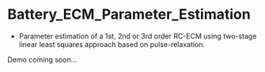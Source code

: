 # Battery_ECM_Parameter_Estimation

* Parameter estimation of a 1st, 2nd or 3rd order RC-ECM using two-stage linear least squares approach based on pulse-relaxation. 

Demo coming soon...
